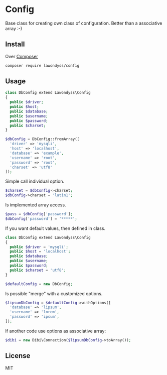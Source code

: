 # Config
Base class for creating own class of configuration. Better than a associative array :-)

## Install
Over [Composer](https://getcomposer.org/)
```bash
composer require lawondyss/config
```

## Usage
```php
class DbConfig extend Lawondyss\Config
{
  public $driver;
  public $host;
  public $database;
  public $username;
  public $password;
  public $charset;
}

$dbConfig = DbConfig::fromArray([
  'driver' => 'mysqli',
  'host' => 'localhost',
  'database' => 'example',
  'username' => 'root',
  'password' => 'root',
  'charset' => 'utf8'
]);
```

Simple call individual option.
```php
$charset = $dbConfig->charset;
$dbConfig->charset = 'latin1';
```

Is implemented array access.
```php
$pass = $dbConfig['password']; 
$dbConfig['password'] = '*****';
```

If you want default values, then defined in class.
```php
class DbConfig extend Lawondyss\Config
{
  public $driver = 'mysqli';
  public $host = 'localhost';
  public $database;
  public $username;
  public $password;
  public $charset = 'utf8';
}

$defaultConfig = new DbConfig;
```

Is possible "merge" with a customized options.
```php
$lipsumDbConfig = $defaultConfig->withOptions([
  'database' => 'lipsum',
  'username' => 'lorem',
  'password' => 'ipsum',
]);
```

If another code use options as associative array:
```php
$dibi = new Dibi\Connection($lipsumDbConfig->toArray());
```

## License

MIT
